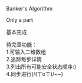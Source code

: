 Banker's Algorithm

Only a part 

基本完成

待完善功能：  
	1.可输入二维数组  
	2.追踪每步详情	 
	3.列出所有可能安全状态顺序:)  
	4.同步进行(/(ㄒoㄒ)/~~)	 
